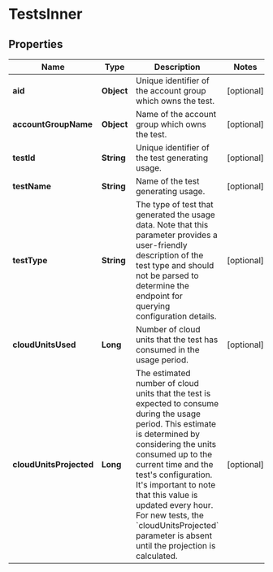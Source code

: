 

# TestsInner


## Properties

| Name | Type | Description | Notes |
|------------ | ------------- | ------------- | -------------|
|**aid** | **Object** | Unique identifier of the account group which owns the test. |  [optional] |
|**accountGroupName** | **Object** | Name of the account group which owns the test. |  [optional] |
|**testId** | **String** | Unique identifier of the test generating usage. |  [optional] |
|**testName** | **String** | Name of the test generating usage. |  [optional] |
|**testType** | **String** | The type of test that generated the usage data. Note that this parameter provides a user-friendly description of the test type and should not be parsed to determine the endpoint for querying configuration details. |  [optional] |
|**cloudUnitsUsed** | **Long** | Number of cloud units that the test has consumed in the usage period. |  [optional] |
|**cloudUnitsProjected** | **Long** | The estimated number of cloud units that the test is expected to consume during the usage period. This estimate is determined by considering the units consumed up to the current time and the test&#39;s configuration. It&#39;s important to note that this value is updated every hour. For new tests, the &#x60;cloudUnitsProjected&#x60; parameter is absent until the projection is calculated. |  [optional] |



